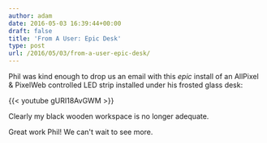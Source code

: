 ```yaml
---
author: adam
date: 2016-05-03 16:39:44+00:00
draft: false
title: 'From A User: Epic Desk'
type: post
url: /2016/05/03/from-a-user-epic-desk/
---
```


Phil was kind enough to drop us an email with this _epic_ install of an AllPixel & PixelWeb controlled LED strip installed under his frosted glass desk:

{{< youtube gURI18AvGWM >}}

Clearly my black wooden workspace is no longer adequate.

Great work Phil! We can't wait to see more.
